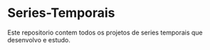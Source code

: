 # Series-Temporais
Este repositorio contem todos os projetos de series temporais que desenvolvo e estudo.
